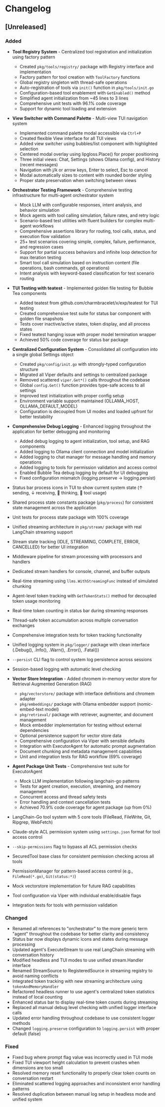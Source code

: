 # Changelog

## [Unreleased]

### Added
- **Tool Registry System** - Centralized tool registration and initialization using factory pattern
  - Created `pkg/tools/registry/` package with Registry interface and implementation
  - Factory pattern for tool creation with `ToolFactory` functions
  - Global registry singleton with thread-safe operations
  - Auto-registration of tools via `init()` function in `pkg/tools/init.go`
  - Configuration-based tool enablement with `GetEnabled()` method
  - Simplified agent initialization from ~45 lines to 3 lines
  - Comprehensive unit tests with 96.1% code coverage
  - Support for dynamic tool loading and extension
- **View Switcher with Command Palette** - Multi-view TUI navigation system
  - Implemented command palette modal accessible via `Ctrl+P`
  - Created flexible View interface for all TUI views
  - Added view switcher using bubbles/list component with highlighted selection
  - Centered modal overlay using lipgloss.Place() for proper positioning
  - Three initial views: Chat, Settings (shows Ollama config), and History (recent messages)
  - Navigation with j/k or arrow keys, Enter to select, Esc to cancel
  - Modal automatically sizes to content with rounded border styling
  - Proper state preservation when switching between views
- **Orchestrator Testing Framework** - Comprehensive testing infrastructure for multi-agent orchestrator system
  - Mock LLM with configurable responses, intent analysis, and behavior simulation
  - Mock agents with tool calling simulation, failure rates, and retry logic
  - Scenario-based test utilities with fluent builders for complex multi-agent workflows
  - Comprehensive assertions library for routing, tool calls, status, and execution flow validation
  - 25+ test scenarios covering simple, complex, failure, performance, and regression cases
  - Support for partial success behaviors and infinite loop detection for max iteration testing
  - Smart tool call simulation based on instruction content (file operations, bash commands, git operations)
  - Intent analysis with keyword-based classification for test scenario routing
- **TUI Testing with teatest** - Implemented golden file testing for Bubble Tea components
  - Added teatest from github.com/charmbracelet/x/exp/teatest for TUI testing
  - Created comprehensive test suite for status bar component with golden file snapshots
  - Tests cover inactive/active states, token display, and all process states
  - Fixed teatest hanging issue with proper model termination wrapper
  - Achieved 50% code coverage for status bar package

- **Centralized Configuration System** - Consolidated all configuration into a single global Settings object
  - Created `pkg/config/init.go` with strongly-typed configuration structure
  - Migrated all Viper defaults and settings to centralized package
  - Removed scattered `viper.Get*()` calls throughout the codebase
  - Global `config.Get()` function provides type-safe access to all settings
  - Improved test initialization with proper config setup
  - Environment variable support maintained (OLLAMA_HOST, OLLAMA_DEFAULT_MODEL)
  - Configuration is decoupled from UI modes and loaded upfront for better testability
- **Comprehensive Debug Logging** - Enhanced logging throughout the application for better debugging and monitoring
  - Added debug logging to agent initialization, tool setup, and RAG components
  - Added logging to Ollama client connection and model initialization
  - Added logging to chat manager for message handling and memory operations
  - Added logging to tools for permission validation and access control
  - Enabled Bubble Tea debug logging by default for UI debugging
  - Fixed configuration mismatch (logging.preserve → logging.persist)
- Status bar process icons in TUI to show current system state (↑ sending, ↓ receiving, 🤔 thinking, 🔨 tool usage)
- Shared process state constants package (`pkg/process`) for consistent state management across the application
- Unit tests for process state package with 100% coverage
- Unified streaming architecture in `pkg/stream/` package with real LangChain streaming support
- Stream state tracking (IDLE, STREAMING, COMPLETE, ERROR, CANCELLED) for better UI integration
- Middleware pipeline for stream processing with processors and handlers
- Dedicated stream handlers for console, channel, and buffer outputs
- Real-time streaming using `llms.WithStreamingFunc` instead of simulated chunking
- Agent-level token tracking with `GetTokenStats()` method for decoupled token usage monitoring
- Real-time token counting in status bar during streaming responses
- Thread-safe token accumulation across multiple conversation exchanges
- Comprehensive integration tests for token tracking functionality
- Unified logging system in `pkg/logger/` package with clean interface (.Debug(), .Info(), .Warn(), .Error(), .Fatal())
- `--persist` CLI flag to control system log persistence across sessions
- Session-based logging with automatic level checking
- **Vector Store Integration** - Added chromem in-memory vector store for Retrieval Augmented Generation (RAG)
  - `pkg/vectorstore/` package with interface definitions and chromem adapter
  - `pkg/embeddings/` package with Ollama embedder support (nomic-embed-text model)
  - `pkg/retrieval/` package with retriever, augmenter, and document management
  - Mock embedder implementation for testing without external dependencies
  - Optional persistence support for vector store data
  - Comprehensive configuration via Viper with sensible defaults
  - Integration with ExecutorAgent for automatic prompt augmentation
  - Document chunking and metadata management capabilities
  - Unit and integration tests for RAG workflow (69% coverage)
- **Agent Package Unit Tests** - Comprehensive test suite for ExecutorAgent
  - Mock LLM implementation following langchain-go patterns
  - Tests for agent creation, execution, streaming, and memory management
  - Concurrent access and thread safety tests
  - Error handling and context cancellation tests
  - Achieved 70.9% code coverage for agent package (up from 0%)
- LangChain-Go tool system with 5 core tools (FileRead, FileWrite, Git, Ripgrep, WebFetch)
- Claude-style ACL permission system using `settings.json` format for tool access control
- `--skip-permissions` flag to bypass all ACL permission checks
- SecuredTool base class for consistent permission checking across all tools
- PermissionManager for pattern-based access control (e.g., `FileRead(*.go)`, `Git(status:*)`)
- Mock vectorstore implementation for future RAG capabilities
- Tool configuration via Viper with individual enable/disable flags
- Integration tests for tools with permission validation


### Changed
- Renamed all references to "orchestrator" to the more generic term "agent" throughout the codebase for better clarity and consistency
- Status bar now displays dynamic icons and states during message processing
- Updated agent's ExecuteStream to use real LangChain streaming with conversation history
- Modified headless and TUI modes to use unified stream.Handler interface
- Renamed StreamSource to RegisteredSource in streaming registry to avoid naming conflicts
- Integrated token tracking with new streaming architecture using `tokenAndMemoryHandler`
- Refactored headless runner to use agent's centralized token statistics instead of local counting
- Enhanced status bar to display real-time token counts during streaming
- Replaced all manual debug level checking with unified logger interface calls
- Updated error handling throughout codebase to use consistent logger methods
- Changed `logging.preserve` configuration to `logging.persist` with proper default (false)

### Fixed
- Fixed bug where prompt flag value was incorrectly used in TUI mode
- Fixed TUI viewport height calculation to prevent crashes when dimensions are too small
- Resolved memory reset functionality to properly clear token counts on conversation restart
- Eliminated scattered logging approaches and inconsistent error handling patterns
- Resolved duplication between manual log setup in headless mode and unified system
